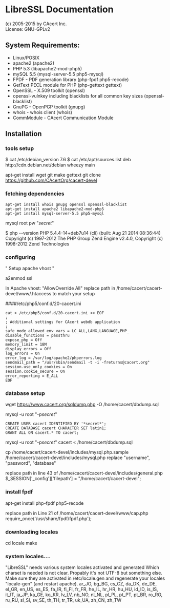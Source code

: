 # LibreSSL Documentation

(c) 2005-2015 by CAcert Inc.  
License: GNU-GPLv2

## System Requirements:

 * Linux/POSIX
 * apache2 (apache2)
 * PHP 5.3 (libapache2-mod-php5)
 * mySQL 5.5 (mysql-server-5.5 php5-mysql)
 * FPDF - PDF generation library (php-fpdf php5-recode)
 * GetText PECL module for PHP (php-gettext gettext)
 * OpenSSL - X.509 toolkit (openssl)
 * openssl-vulnkey including blacklists for all common key sizes (openssl-blacklist)
 * GnuPG - OpenPGP toolkit (gnupg)
 * whois - whois client (whois)
 * CommModule - CAcert Communication Module

## Installation
### tools setup

<install a fresh debian minimal container>
$ cat /etc/debian_version
7.6
$ cat /etc/apt/sources.list
deb http://cdn.debian.net/debian wheezy main

apt-get install wget git make gettext
git clone https://github.com/CAcertOrg/cacert-devel

### fetching dependencies

```
apt-get install whois gnupg openssl openssl-blacklist
apt-get install apache2 libapache2-mod-php5
apt-get install mysql-server-5.5 php5-mysql
```

mysql root pw "*secret*"

$ php --version
PHP 5.4.4-14+deb7u14 (cli) (built: Aug 21 2014 08:36:44)
Copyright (c) 1997-2012 The PHP Group
Zend Engine v2.4.0, Copyright (c) 1998-2012 Zend Technologies

### configuring
" Setup apache vhost "

a2enmod ssl

In Apache vhost: "AllowOverride All"
replace path in /home/cacert/cacert-devel/www/.htaccess to match your setup


####/etc/php5/conf.d/20-cacert.ini
```
cat > /etc/php5/conf.d/20-cacert.ini << EOF
;
; Additional settings for CAcert webdb application
;
safe_mode_allowed_env_vars = LC_ALL,LANG,LANGUAGE,PHP_
disable_functions = passthru
expose_php = Off
memory_limit = 18M
display_errors = Off
log_errors = On
error_log = /var/log/apache2/phperrors.log
sendmail_path = "/usr/sbin/sendmail -t -i -freturns@cacert.org"
session.use_only_cookies = On
session.cookie_secure = On
error_reporting = E_ALL
EOF
```

### database setup

wget https://www.cacert.org/sqldump.php -O /home/cacert/dbdump.sql

mysql -u root "-p*secret*"

```
CREATE USER cacert IDENTIFIED BY '*secret*';
CREATE DATABASE cacert CHARACTER SET latin1;
GRANT ALL ON cacert.* TO cacert;
```

mysql -u root "-p*secret*" cacert < /home/cacert/dbdump.sql

cp /home/cacert/cacert-devel/includes/mysql.php.sample /home/cacert/cacert-devel/includes/mysql.php
replace "username", "password", "database"

replace path in line 43 of /home/cacert/cacert-devel/includes/general.php
$_SESSION['_config']['filepath'] = "/home/cacert/cacert-devel";  

### install fpdf

apt-get install php-fpdf php5-recode

replace path in Line 21 of /home/cacert/cacert-devel/www/cap.php
require_once('/usr/share/fpdf/fpdf.php');

### downloading locales
cd locale
make

### system locales.... 
"LibreSSL" needs various system locales activated and generated
Which charset is needed is not clear. Propably it's not UTF-8 but something else.
Make sure they are activated in /etc/locale.gen and regenerate your locales "locale-gen" (and restart apache).
ar_JO, bg_BG, cs_CZ, da_DK, de_DE, el_GR, en_US, es_ES, fa_IR, fi_FI, fr_FR, he_IL, hr_HR, hu_HU, id_ID, is_IS, it_IT, ja_JP, ka_GE, 
ko_KR, lv_LV, nb_NO, nl_NL, pl_PL, pt_PT, pt_BR, ro_RO, ru_RU, sl_SI, sv_SE, th_TH, tr_TR, uk_UA, zh_CN, zh_TW